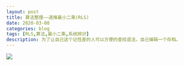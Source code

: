 ```yaml
---
layout: post
title: 算法整理——递推最小二乘(RLS)
date: 2020-03-08
categories: blog
tags: [RLS,算法,最小二乘,系统辨识]
description: 为了让自己这个记性差的人可以方便的查找语法，自己编辑一个存档。
---
```

<img src ="https://wx1.sinaimg.cn/mw690/0066Un30gy1gcnz88mlg5j30m82smaj1.jpg"/>